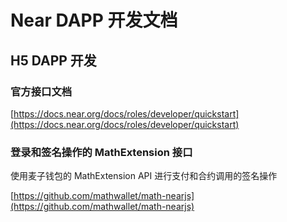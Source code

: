 # Near DAPP 开发文档

## H5 DAPP 开发

### 官方接口文档

[https://docs.near.org/docs/roles/developer/quickstart](https://docs.near.org/docs/roles/developer/quickstart)

### 登录和签名操作的 MathExtension 接口

使用麦子钱包的 MathExtension API 进行支付和合约调用的签名操作

[https://github.com/mathwallet/math-nearjs](https://github.com/mathwallet/math-nearjs)
